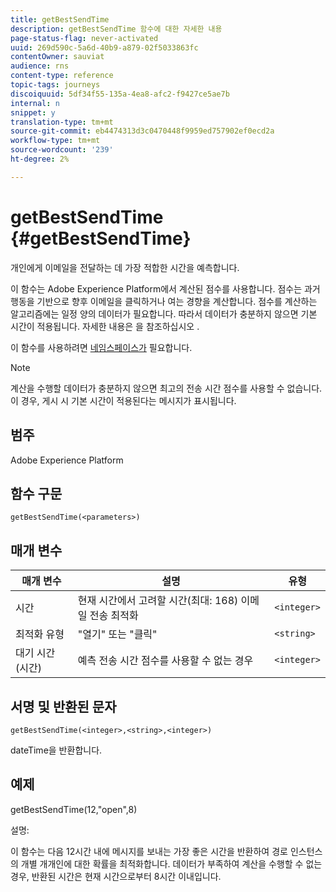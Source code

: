 ```yaml
---
title: getBestSendTime
description: getBestSendTime 함수에 대한 자세한 내용
page-status-flag: never-activated
uuid: 269d590c-5a6d-40b9-a879-02f5033863fc
contentOwner: sauviat
audience: rns
content-type: reference
topic-tags: journeys
discoiquuid: 5df34f55-135a-4ea8-afc2-f9427ce5ae7b
internal: n
snippet: y
translation-type: tm+mt
source-git-commit: eb4474313d3c0470448f9959ed757902ef0ecd2a
workflow-type: tm+mt
source-wordcount: '239'
ht-degree: 2%

---
```



# getBestSendTime {#getBestSendTime}

개인에게 이메일을 전달하는 데 가장 적합한 시간을 예측합니다.

이 함수는 Adobe Experience Platform에서 계산된 점수를 사용합니다. 점수는 과거 행동을 기반으로 향후 이메일을 클릭하거나 여는 경향을 계산합니다. 점수를 계산하는 알고리즘에는 일정 양의 데이터가 필요합니다. 따라서 데이터가 충분하지 않으면 기본 시간이 적용됩니다. 자세한 내용은 을 참조하십시오 [](../building-journeys/wait-activity.md).

이 함수를 사용하려면 [네임스페이스가](../event/selecting-the-namespace.md) 필요합니다.

>[!NOTE]
>
>계산을 수행할 데이터가 충분하지 않으면 최고의 전송 시간 점수를 사용할 수 없습니다. 이 경우, 게시 시 기본 시간이 적용된다는 메시지가 표시됩니다.

## 범주

Adobe Experience Platform

## 함수 구문

`getBestSendTime(<parameters>)`

## 매개 변수

| 매개 변수 | 설명 | 유형 |
|--- |--- |--- |
| 시간 | 현재 시간에서 고려할 시간(최대: 168) 이메일 전송 최적화 | `<integer>` |
| 최적화 유형 | &quot;열기&quot; 또는 &quot;클릭&quot; | `<string>` |
| 대기 시간(시간) | 예측 전송 시간 점수를 사용할 수 없는 경우 | `<integer>` |

## 서명 및 반환된 문자

`getBestSendTime(<integer>,<string>,<integer>)`

dateTime을 반환합니다.

## 예제

getBestSendTime(12,&quot;open&quot;,8)

설명:

이 함수는 다음 12시간 내에 메시지를 보내는 가장 좋은 시간을 반환하여 경로 인스턴스의 개별 개개인에 대한 확률을 최적화합니다. 데이터가 부족하여 계산을 수행할 수 없는 경우, 반환된 시간은 현재 시간으로부터 8시간 이내입니다.
